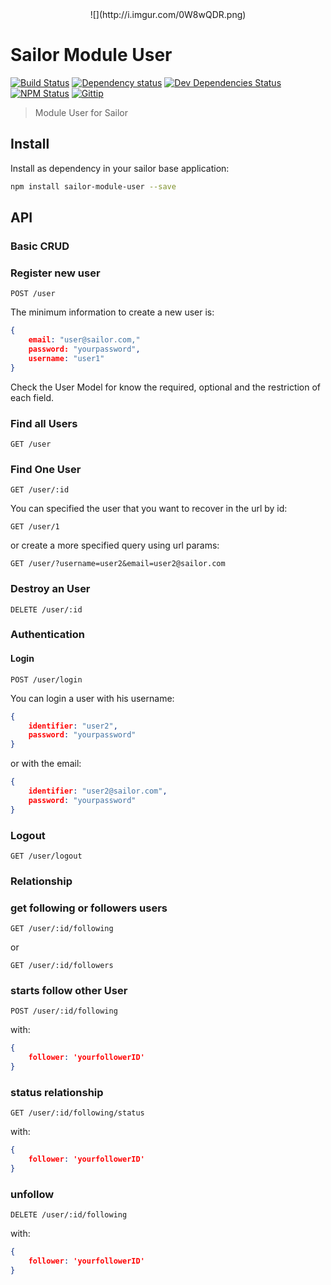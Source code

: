 <center>![](http://i.imgur.com/0W8wQDR.png)</center>

# Sailor Module User

[![Build Status](http://img.shields.io/travis/sailorjs/sailor-module-user/master.svg?style=flat)](https://travis-ci.org/sailorjs/sailor-module-user)
[![Dependency status](http://img.shields.io/david/sailorjs/sailor-module-user.svg?style=flat)](https://david-dm.org/Kikobeats/sailor-module-user)
[![Dev Dependencies Status](http://img.shields.io/david/dev/sailorjs/sailor-module-user.svg?style=flat)](https://david-dm.org/Kikobeats/sailor-module-user#info=devDependencies)
[![NPM Status](http://img.shields.io/npm/dm/sailor-module-user.svg?style=flat)](https://www.npmjs.org/package/sailor-module-user)
[![Gittip](http://img.shields.io/gittip/Kikobeats.svg?style=flat)](https://www.gittip.com/Kikobeats/)

> Module User for Sailor

## Install

Install as dependency in your sailor base application:

```bash
npm install sailor-module-user --save
```



## API

### Basic CRUD

### Register new user

```
POST /user
```

The minimum information to create a new user is:

```json
{
	email: "user@sailor.com,"
	password: "yourpassword",
	username: "user1"
}
```

Check the User Model for know the required, optional and the restriction of each field.

### Find all Users

```
GET /user
```

### Find One User

```
GET /user/:id
```

You can specified the user that you want to recover in the url by id:

```
GET /user/1
```

or create a more specified query using url params:

```
GET /user/?username=user2&email=user2@sailor.com
```

### Destroy an User

```
DELETE /user/:id
```

### Authentication

#### Login 

```
POST /user/login
```

You can login a user with his username:

```json
{
	identifier: "user2",
	password: "yourpassword"
}
```


or with the email:


```json
{
	identifier: "user2@sailor.com",
	password: "yourpassword"
}
```

### Logout

```
GET /user/logout
```


### Relationship


### get following or followers users

```
GET /user/:id/following
```

or

```
GET /user/:id/followers
```

### starts follow other User

```
POST /user/:id/following
```

with:

```json
{
	follower: 'yourfollowerID'}
```

### status relationship

```
GET /user/:id/following/status
```

with:

```json
{
	follower: 'yourfollowerID'}
```

### unfollow

```
DELETE /user/:id/following
```

with:

```json
{
	follower: 'yourfollowerID'}
```